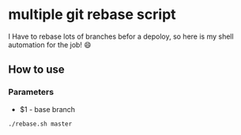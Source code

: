 # multiple git rebase script

I Have to rebase lots of branches befor a depoloy, so here is my shell automation for the job! :smile:

## How to use

### Parameters

- $1 - base branch

```shell
./rebase.sh master
```

